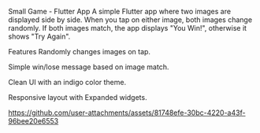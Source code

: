 Small Game - Flutter App
A simple Flutter app where two images are displayed side by side. When you tap on either image, both images change randomly. If both images match, the app displays "You Win!", otherwise it shows "Try Again".

Features
Randomly changes images on tap.

Simple win/lose message based on image match.

Clean UI with an indigo color theme.

Responsive layout with Expanded widgets.





https://github.com/user-attachments/assets/81748efe-30bc-4220-a43f-96bee20e6553
